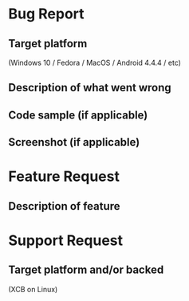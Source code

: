 # Bug Report

## Target platform
(Windows 10 / Fedora / MacOS / Android 4.4.4 / etc)

## Description of what went wrong

## Code sample (if applicable)

## Screenshot (if applicable)



# Feature Request

## Description of feature



# Support Request

## Target platform and/or backed
(XCB on Linux)